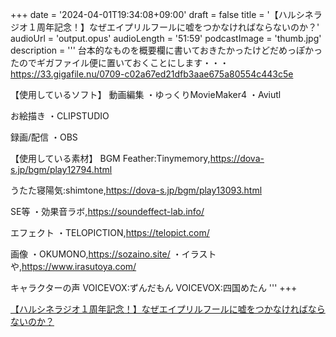 +++
date = '2024-04-01T19:34:08+09:00'
draft = false
title = '【ハルシネラジオ１周年記念！】なぜエイプリルフールに嘘をつかなければならないのか？'
audioUrl = 'output.opus'
audioLength = '51:59'
podcastImage = 'thumb.jpg'
description = '''
台本的なものを概要欄に書いておきたかったけどだめっぽかったのでギガファイル便に置いておくことにします・・・
https://33.gigafile.nu/0709-c02a67ed21dfb3aae675a80554c443c5e

【使用しているソフト】
動画編集
・ゆっくりMovieMaker4
・Aviutl

お絵描き
・CLIPSTUDIO

録画/配信
・OBS

【使用している素材】
BGM
Feather:Tinymemory,https://dova-s.jp/bgm/play12794.html

うたた寝陽気:shimtone,https://dova-s.jp/bgm/play13093.html

SE等
・効果音ラボ,https://soundeffect-lab.info/

エフェクト
・TELOPICTION,https://telopict.com/

画像
・OKUMONO,https://sozaino.site/
・イラストや,https://www.irasutoya.com/

キャラクターの声
VOICEVOX:ずんだもん
VOICEVOX:四国めたん
'''
+++

[【ハルシネラジオ１周年記念！】なぜエイプリルフールに嘘をつかなければならないのか？](https://youtu.be/vx9_fpAouiI)
